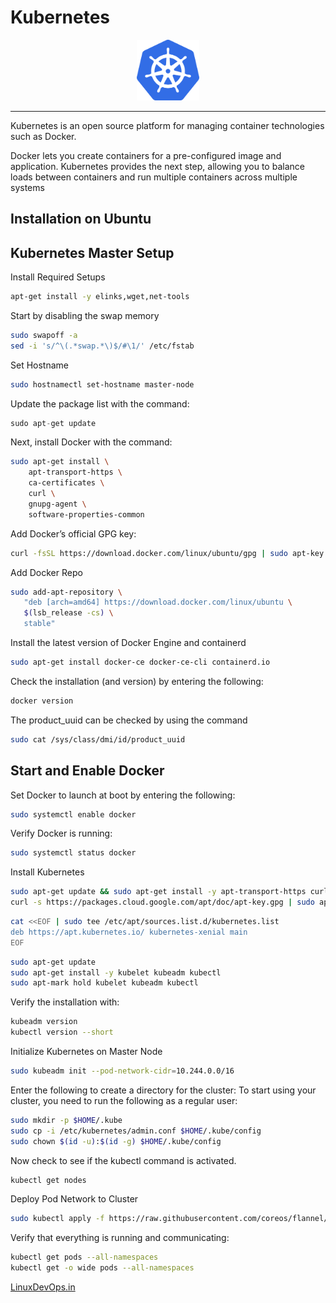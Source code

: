 # Kubernetes 
<p align="center">
<img src="Images/K8_logo.png" width="100">

---

Kubernetes is an open source platform for managing container technologies such as Docker.

Docker lets you create containers for a pre-configured image and application. Kubernetes provides the next step,
allowing you to balance loads between containers and run multiple containers across multiple systems

## Installation on Ubuntu

## Kubernetes Master Setup

Install Required Setups

```bash
apt-get install -y elinks,wget,net-tools
```
Start by disabling the swap memory

```bash
sudo swapoff -a
sed -i 's/^\(.*swap.*\)$/#\1/' /etc/fstab 
```

Set Hostname
```bash
sudo hostnamectl set-hostname master-node
```

Update the package list with the command:

```python
sudo apt-get update
```

Next, install Docker with the command:
```bash
sudo apt-get install \
    apt-transport-https \
    ca-certificates \
    curl \
    gnupg-agent \
    software-properties-common
```

Add Docker’s official GPG key:
```bash
curl -fsSL https://download.docker.com/linux/ubuntu/gpg | sudo apt-key add -
```

Add Docker Repo
```bash
sudo add-apt-repository \
   "deb [arch=amd64] https://download.docker.com/linux/ubuntu \
   $(lsb_release -cs) \
   stable"
```

Install the latest version of Docker Engine and containerd
```bash
sudo apt-get install docker-ce docker-ce-cli containerd.io
```

Check the installation (and version) by entering the following:
```bash
docker version
```

The product_uuid can be checked by using the command 
```bash
sudo cat /sys/class/dmi/id/product_uuid
```

## Start and Enable Docker

Set Docker to launch at boot by entering the following:
```bash
sudo systemctl enable docker
```

Verify Docker is running:
```bash
sudo systemctl status docker
```

Install Kubernetes
```bash
sudo apt-get update && sudo apt-get install -y apt-transport-https curl
curl -s https://packages.cloud.google.com/apt/doc/apt-key.gpg | sudo apt-key add -
```
```bash
cat <<EOF | sudo tee /etc/apt/sources.list.d/kubernetes.list
deb https://apt.kubernetes.io/ kubernetes-xenial main
EOF
```
```bash
sudo apt-get update
sudo apt-get install -y kubelet kubeadm kubectl
sudo apt-mark hold kubelet kubeadm kubectl
```

Verify the installation with:
```bash
kubeadm version
kubectl version --short
```

Initialize Kubernetes on Master Node
```bash
sudo kubeadm init --pod-network-cidr=10.244.0.0/16
```

Enter the following to create a directory for the cluster: To start using your cluster, you need to run the following as a regular user:
```bash
sudo mkdir -p $HOME/.kube
sudo cp -i /etc/kubernetes/admin.conf $HOME/.kube/config
sudo chown $(id -u):$(id -g) $HOME/.kube/config
```

Now check to see if the kubectl command is activated.
```bash
kubectl get nodes
```

Deploy Pod Network to Cluster
```bash
sudo kubectl apply -f https://raw.githubusercontent.com/coreos/flannel/master/Documentation/kube-flannel.yml
```

Verify that everything is running and communicating:
```bash
kubectl get pods --all-namespaces				
kubectl get -o wide pods --all-namespaces 
```


[LinuxDevOps.in](http://linuxdevops.in)
